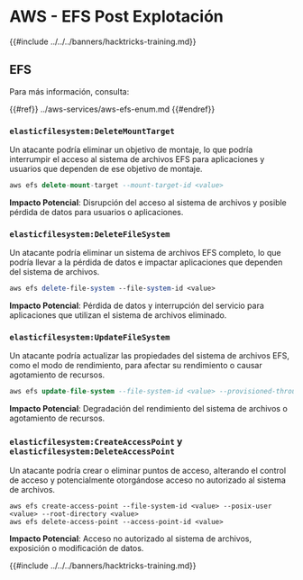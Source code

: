 # AWS - EFS Post Explotación

{{#include ../../../banners/hacktricks-training.md}}

## EFS

Para más información, consulta:

{{#ref}}
../aws-services/aws-efs-enum.md
{{#endref}}

### `elasticfilesystem:DeleteMountTarget`

Un atacante podría eliminar un objetivo de montaje, lo que podría interrumpir el acceso al sistema de archivos EFS para aplicaciones y usuarios que dependen de ese objetivo de montaje.
```sql
aws efs delete-mount-target --mount-target-id <value>
```
**Impacto Potencial**: Disrupción del acceso al sistema de archivos y posible pérdida de datos para usuarios o aplicaciones.

### `elasticfilesystem:DeleteFileSystem`

Un atacante podría eliminar un sistema de archivos EFS completo, lo que podría llevar a la pérdida de datos e impactar aplicaciones que dependen del sistema de archivos.
```perl
aws efs delete-file-system --file-system-id <value>
```
**Impacto Potencial**: Pérdida de datos y interrupción del servicio para aplicaciones que utilizan el sistema de archivos eliminado.

### `elasticfilesystem:UpdateFileSystem`

Un atacante podría actualizar las propiedades del sistema de archivos EFS, como el modo de rendimiento, para afectar su rendimiento o causar agotamiento de recursos.
```sql
aws efs update-file-system --file-system-id <value> --provisioned-throughput-in-mibps <value>
```
**Impacto Potencial**: Degradación del rendimiento del sistema de archivos o agotamiento de recursos.

### `elasticfilesystem:CreateAccessPoint` y `elasticfilesystem:DeleteAccessPoint`

Un atacante podría crear o eliminar puntos de acceso, alterando el control de acceso y potencialmente otorgándose acceso no autorizado al sistema de archivos.
```arduino
aws efs create-access-point --file-system-id <value> --posix-user <value> --root-directory <value>
aws efs delete-access-point --access-point-id <value>
```
**Impacto Potencial**: Acceso no autorizado al sistema de archivos, exposición o modificación de datos.

{{#include ../../../banners/hacktricks-training.md}}
